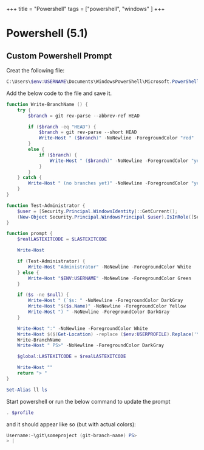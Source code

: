 +++
title = "Powershell"
tags = ["powershell", "windows" ]
+++

# Powershell (5.1)

## Custom Powershell Prompt

Creat the following file:

```powershell
C:\Users\$env:USERNAME\Documents\WindowsPowerShell\Microsoft.PowerShell_profile.ps1
```

Add the below code to the file and save it.

```powershell
function Write-BranchName () {
    try {
        $branch = git rev-parse --abbrev-ref HEAD

        if ($branch -eq "HEAD") {
            $branch = git rev-parse --short HEAD
            Write-Host " ($branch)" -NoNewline -ForegroundColor "red"
        }
        else {
            if ($branch) {
                Write-Host " ($branch)" -NoNewline -ForegroundColor "yellow"
            }
        }
    } catch {
        Write-Host " (no branches yet)" -NoNewline -ForegroundColor "yellow"
    }
}

function Test-Administrator {
    $user = [Security.Principal.WindowsIdentity]::GetCurrent();
    (New-Object Security.Principal.WindowsPrincipal $user).IsInRole([Security.Principal.WindowsBuiltinRole]::Administrator)
}

function prompt {
    $realLASTEXITCODE = $LASTEXITCODE

    Write-Host

    if (Test-Administrator) {
        Write-Host "Administrator" -NoNewline -ForegroundColor White
    } else {
        Write-Host "$ENV:USERNAME" -NoNewline -ForegroundColor Green
    }

    if ($s -ne $null) {
        Write-Host " (`$s: " -NoNewline -ForegroundColor DarkGray
        Write-Host "$($s.Name)" -NoNewline -ForegroundColor Yellow
        Write-Host ") " -NoNewline -ForegroundColor DarkGray
    }

    Write-Host ":" -NoNewline -ForegroundColor White
    Write-Host $($(Get-Location) -replace ($env:USERPROFILE).Replace('\','\\'), "~") -NoNewline -ForegroundColor Blue
    Write-BranchName
    Write-Host " PS>" -NoNewline -ForegroundColor DarkGray

    $global:LASTEXITCODE = $realLASTEXITCODE

    Write-Host ""
    return "> "
}

Set-Alias ll ls
```

Start powershell or run the below command to update the prompt

```powershell
. $profile
```

and it should appear like so (but with actual colors):

```powershell
Username:~\git\someproject (git-branch-name) PS>
> |
```
